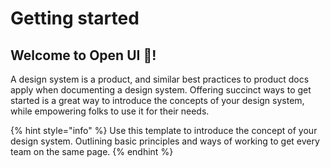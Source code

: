 # Getting started

## Welcome to Open UI 👋!

A design system is a product, and similar best practices to product docs apply when documenting a design system. Offering succinct ways to get started is a great way to introduce the concepts of your design system, while empowering folks to use it for their needs.

{% hint style="info" %}
Use this template to introduce the concept of your design system. Outlining basic principles and ways of working to get every team on the same page.
{% endhint %}
